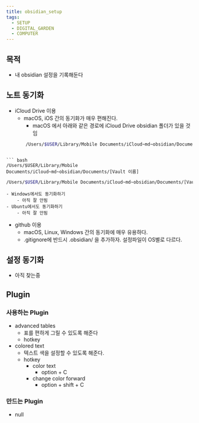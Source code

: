```yaml
---
title: obsidian_setup
tags:
  - SETUP
  - DIGITAL_GARDEN
  - COMPUTER
---
```


## 목적
- 내 obsidian 설정을 기록해둔다

## 노트 동기화
- iCloud Drive 이용
	- macOS, iOS 간의 동기화가 매우 편해진다.
		- macOS 에서 아래와 같은 경로에 iCloud Drive obsidian 폴더가 있을 것임
	``` bash
		/Users/$USER/Library/Mobile Documents/iCloud~md~obsidian/Documents/\[Vault 이름]
```

``` bash
/Users/$USER/Library/Mobile Documents/iCloud~md~obsidian/Documents/[Vault 이름]
```
``` bash
/Users/$USER/Library/Mobile Documents/iCloud~md~obsidian/Documents/[Vault 이름]
```


	- Windows에서도 동기화하기
		- 아직 잘 안됨
	- Ubuntu에서도 동기화하기 
		- 아직 잘 안됨
- github 이용
	- macOS, Linux, Windows 간의 동기화에 매우 유용하다.
	- .gitignore에 반드시 .obsidian/ 을 추가하자. 설정파일이 OS별로 다르다.

## 설정 동기화
- 아직 찾는중

## Plugin
### 사용하는 Plugin
- advanced tables
	- 표를 편하게 그릴 수 있도록 해준다
	- hotkey
- colored text
	- 텍스트 색을 설정할 수 있도록 해준다.
	- hotkey
		- color text
			- option + C
		- change color forward
			- option + shift + C
### 만드는 Plugin
- null


